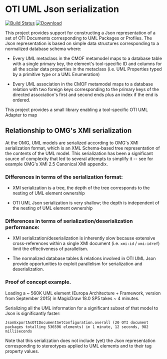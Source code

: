 # OTI UML Json serialization

[![Build Status](https://travis-ci.org/TIWG/org.omg.oti.uml.json.serialization.svg?branch=master)](https://travis-ci.org/TIWG/org.omg.oti.uml.json.serialization)
 [ ![Download](https://api.bintray.com/packages/tiwg/org.omg.tiwg/org.omg.oti.uml.json.serialization/images/download.svg) ](https://bintray.com/tiwg/org.omg.tiwg/org.omg.oti.uml.json.serialization/_latestVersion)

This project provides support for constructing a Json representation of a set of OTI Documents corresponding
to UML Packages or Profiles. The Json representation is based on simple data structures
corresponding to a normalized database schema where:


- Every UML metaclass in the CMOF metamodel maps to a database table with a single primary key,
  the element's tool-specific ID and columns for all the scalar data properties in the metaclass
  (i.e. UML Properties typed by a primitive type or a UML Enumeration)

- Every UML association in the CMOF metamodel maps to a database relation with two foreign keys
  corresponding to the primary keys of the directed association's first and second ends plus an
  index if the end is ordered.

This project provides a small library enabling a tool-specific OTI UML Adapter to map

## Relationship to OMG's XMI serialization

At the OMG, UML models are serialized according to OMG's XMI serialization format,
which is an XML Schema-based tree representation of the contents of the UML model.
This serialization has been a significant source of complexity that led to several attempts
to simplify it -- see for example OMG's XMI 2.5 Canonical XMI appendix.

### Differences in terms of the serialization format:

- XMI serialization is a tree, the depth of the tree corresponds to the nesting of UML element ownership

- OTI UML Json serialization is very shallow; the depth is independent of the nesting of UML element ownership

### Differences in terms of serialization/deserialization performance:

- XMI serialization/deserialization is inherently slow because extensive cross-references within a
  single XMI document (i.e. `xmi:id` / `xmi:idref`) limit the effectiveness of parallelism.

- The normalized database tables & relations involved in OTI UML Json provide opportunities to
  exploit parallelism for serialization and deserialization.

### Proof of concept example.

Loading a ~ 560K UML element (Europa Architecture + Framework, version from September 2015) in MagicDraw 18.0 SP5
takes ~ 4 minutes.

Serializing all the UML information for a significant subset of that model to Json is significantly faster:

```
JsonExportAsOTIDocumentSetConfiguration.overall (20 OTI document packages totalling 536596 elements) in 1 minute, 12 seconds, 982 milliseconds
```

Note that this serialization does not include (yet) the Json representation corresponding to
stereotypes applied to UML elements and to their tag property values.
